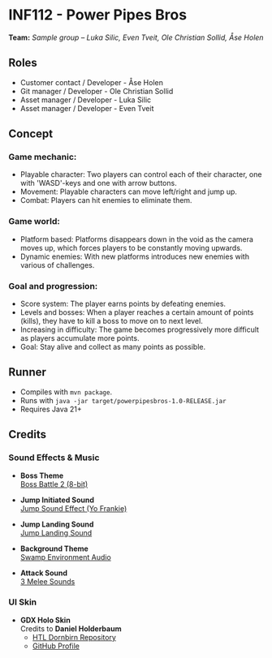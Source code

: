 # INF112 - Power Pipes Bros
**Team:** *Sample group* – *Luka Silic, Even Tveit, Ole Christian Sollid, Åse Holen*

## Roles
- Customer contact / Developer - Åse Holen
- Git manager / Developer - Ole Christian Sollid
- Asset manager / Developer - Luka Silic
- Asset manager / Developer - Even Tveit

## Concept

### Game mechanic:
- Playable character: Two players can control each of their character, one with 'WASD'-keys and one with arrow buttons.
- Movement: Playable characters can move left/right and jump up.
- Combat: Players can hit enemies to eliminate them.

### Game world:
- Platform based: Platforms disappears down in the void as the camera moves up, which forces players to be constantly moving upwards.
- Dynamic enemies: With new platforms introduces new enemies with various of challenges.

### Goal and progression:
- Score system: The player earns points by defeating enemies.
- Levels and bosses: When a player reaches a certain amount of points (kills), they have to kill a boss to move on to next level.
- Increasing in difficulty: The game becomes progressively more difficult as players accumulate more points.
- Goal: Stay alive and collect as many points as possible.

## Runner
* Compiles with `mvn package`.
* Runs with `java -jar target/powerpipesbros-1.0-RELEASE.jar`
* Requires Java 21+

## Credits

### Sound Effects & Music

- **Boss Theme**  
  [Boss Battle 2 (8-bit)](https://opengameart.org/content/boss-battle-2-8-bit)

- **Jump Initiated Sound**  
  [Jump Sound Effect (Yo Frankie)](https://opengameart.org/content/jump-sound-effect-yo-frankie)

- **Jump Landing Sound**  
  [Jump Landing Sound](https://opengameart.org/content/jump-landing-sound)

- **Background Theme**  
  [Swamp Environment Audio](https://opengameart.org/content/swamp-environment-audio)

- **Attack Sound**  
  [3 Melee Sounds](https://opengameart.org/content/3-melee-sounds)


### UI Skin

- **GDX Holo Skin**  
  Credits to **Daniel Holderbaum**  
  - [HTL Dornbirn Repository](https://git.it-bi.htldornbirn.vol.at/mschwaer/libgdx_diverse/-/tree/5c609168e3eed3cc684a79e6548104fed66f4ce7/android/assets/skin/gdx-holo)  
  - [GitHub Profile](https://github.com/nooone)
